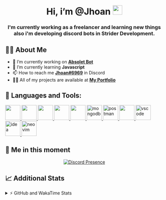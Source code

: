 <h1 align="center">Hi, i’m @Jhoan <img src="https://i.imgur.com/ILVRpZm.gif" width="30px"></h1>
<h3 align="center">I'm currently working as a freelancer and learning new things also i'm developing discord bots in Strider Development.</h3>

## 🙋‍♂️ About Me

- 🔭 I’m currently working on **[Absolet Bot](https://strider.cloud)**
- 🌱 I’m currently learning **Javascript**
- 📫 How to reach me **[Jhoan#6969](https://jhoan.monster/)** in Discord
- 👨‍💻 All of my projects are available at **[My Portfolio](https://jhoan.monster)**

## 🚀 Languages and Tools:
<p align="left"> 
    <a href="https://developer.mozilla.org/en-US/docs/Web/JavaScript" target="_blank"> <img src="https://img.icons8.com/color/48/000000/javascript.png" width="48" height="48"/> </a> 
    <a href="https://www.w3.org/html/" target="_blank"> <img src="https://img.icons8.com/color/48/000000/html-5.png" width="48" height="48"/> </a> 
    <a href="https://www.w3schools.com/css/" target="_blank"> <img src="https://img.icons8.com/color/48/000000/css3.png" width="48" height="48"/> </a> 
    <a href="https://getbootstrap.com" target="_blank"> <img src="https://img.icons8.com/color/48/000000/bootstrap.png" width="48" height="48"/> </a> 
    <a href="https://nodejs.org" target="_blank"> <img src="https://i.imgur.com/XX8lvL7.png" width="48" height="48"/> </a> 
    <a href="https://www.mongodb.com/" target="_blank"> <img src="https://i.imgur.com/nRtS3AN.png" alt="mongodb" width="48" height="48"/> </a> 
    <a href="https://postman.com" target="_blank"> <img src="https://www.vectorlogo.zone/logos/getpostman/getpostman-icon.svg" alt="postman" width="48" height="48"/> </a>   
    <a href="https://git-scm.com/" target="_blank"> <img src="https://img.icons8.com/color/48/000000/git.png" width="48" height="48"/> </a> 
    <a href="https://code.visualstudio.com" target="_blank" > <img src="https://upload.wikimedia.org/wikipedia/commons/thumb/9/9a/Visual_Studio_Code_1.35_icon.svg/2048px-Visual_Studio_Code_1.35_icon.svg.png" alt="vscode" width="48" height="48"> </a>
    <a href="https://www.jetbrains.com/es-es/idea/" target="_blank" > <img src="https://resources.jetbrains.com/storage/products/intellij-idea/img/meta/intellij-idea_logo_300x300.png" alt="idea" width="48" height="48"> </a>
    <a href="https://neovim.io" target="_blank"> <img src="https://icons.iconarchive.com/icons/papirus-team/papirus-apps/512/nvim-icon.png" alt="neovim" width="48" height="48"/> </a>
</p>
  
## 👤 Me in this moment
<p align="center">
    <a href="https://discord.com/users/852617426591154177" target="_blank" rel="nofollow">
        <img src="https://lanyard-profile-readme.vercel.app/api/852617426591154177?idleMessage=Probably%20coding%20Absolet..." alt="Discord Presence" align="center">
    </a>
</p>

## 📈 Additional Stats
<details>
    <summary>⚡ GitHub and WakaTime Stats</summary>
    <br/>

<!--START_SECTION:waka-->
![Code Time](http://img.shields.io/badge/Code%20Time-56%20hrs%2015%20mins-blue)

**🐱 My GitHub Data** 

> 🏆 320 Contributions in the Year 2022
 > 
> 📦 19.0 kB Used in GitHub's Storage 
 > 
> 💼 Opted to Hire
 > 
> 📜 4 Public Repositories 
 > 
> 🔑 11 Private Repositories  
 > 
**I'm a Night 🦉** 

```text
🌞 Morning    28 commits     ██░░░░░░░░░░░░░░░░░░░░░░░   8.41% 
🌆 Daytime    135 commits    ██████████░░░░░░░░░░░░░░░   40.54% 
🌃 Evening    138 commits    ██████████░░░░░░░░░░░░░░░   41.44% 
🌙 Night      32 commits     ██░░░░░░░░░░░░░░░░░░░░░░░   9.61%

```
📅 **I'm Most Productive on Saturday** 

```text
Monday       59 commits     ████░░░░░░░░░░░░░░░░░░░░░   17.72% 
Tuesday      25 commits     ██░░░░░░░░░░░░░░░░░░░░░░░   7.51% 
Wednesday    54 commits     ████░░░░░░░░░░░░░░░░░░░░░   16.22% 
Thursday     11 commits     ░░░░░░░░░░░░░░░░░░░░░░░░░   3.3% 
Friday       18 commits     █░░░░░░░░░░░░░░░░░░░░░░░░   5.41% 
Saturday     106 commits    ████████░░░░░░░░░░░░░░░░░   31.83% 
Sunday       60 commits     ████░░░░░░░░░░░░░░░░░░░░░   18.02%

```


📊 **This Week I Spent My Time On** 

```text
⌚︎ Time Zone: America/Bogota

💬 Programming Languages: 
JavaScript               18 hrs 1 min        ██████████████████████░░░   89.93% 
EJS                      50 mins             █░░░░░░░░░░░░░░░░░░░░░░░░   4.18% 
Python                   34 mins             ░░░░░░░░░░░░░░░░░░░░░░░░░   2.83% 
JSON                     11 mins             ░░░░░░░░░░░░░░░░░░░░░░░░░   0.93% 
HTML                     8 mins              ░░░░░░░░░░░░░░░░░░░░░░░░░   0.67%

🔥 Editors: 
VS Code                  20 hrs 3 mins       █████████████████████████   100.0%

🐱‍💻 Projects: 
Moon Bot                 16 hrs 21 mins      ████████████████████░░░░░   81.62% 
Absolet Bot              2 hrs 4 mins        ██░░░░░░░░░░░░░░░░░░░░░░░   10.31% 
Portfolio                55 mins             █░░░░░░░░░░░░░░░░░░░░░░░░   4.64% 
cisco                    22 mins             ░░░░░░░░░░░░░░░░░░░░░░░░░   1.85% 
TuxClicker               12 mins             ░░░░░░░░░░░░░░░░░░░░░░░░░   1.07%

💻 Operating System: 
Linux                    20 hrs 3 mins       █████████████████████████   100.0%

```

**I Mostly Code in JavaScript** 

```text
JavaScript               8 repos             ████████████████░░░░░░░░░   66.67% 
Java                     2 repos             ████░░░░░░░░░░░░░░░░░░░░░   16.67% 
SCSS                     1 repo              ██░░░░░░░░░░░░░░░░░░░░░░░   8.33% 
TypeScript               1 repo              ██░░░░░░░░░░░░░░░░░░░░░░░   8.33%

```



 Last Updated on 04/05/2022 12:27:08 UTC
<!--END_SECTION:waka-->
</details>
